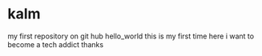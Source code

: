 # kalm
my first repository on git hub
hello_world
this is my first time here
i want to become a tech addict
thanks
